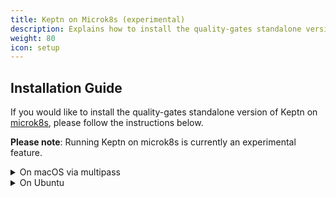 ```yaml
---
title: Keptn on Microk8s (experimental)
description: Explains how to install the quality-gates standalone version of Keptn on Microk8s. 
weight: 80
icon: setup
---
```


## Installation Guide

If you would like to install the quality-gates standalone version of Keptn on [microk8s](https://microk8s.io/), please follow the instructions below.

**Please note**: Running Keptn on microk8s is currently an experimental feature.

<details><summary>On macOS via multipass</summary>
<p>
If you are using macOS, you will need to run microk8s using [multipass](https://multipass.run/). You can install multipass using either the [multipass installer](https://github.com/canonical/multipass/releases/download/v1.0.0/multipass-1.0.0%2Bmac-Darwin.pkg), or by using brew:

  ```console
  brew cask install multipass
  ```

After you have installed multipass, you can install Keptn using the following commands:

  ```console
  multipass launch --name microk8s-vm --mem 8G --disk 40G --cpus 2
  multipass exec microk8s-vm -- sudo snap install microk8s --classic
  multipass exec microk8s-vm -- sudo iptables -P FORWARD ACCEPT
  multipass exec microk8s-vm -- sudo microk8s.enable dns
  multipass exec microk8s-vm -- sudo microk8s.enable dns ingress
  multipass exec microk8s-vm -- sudo microk8s.enable storage
  multipass exec microk8s-vm -- sudo /snap/bin/microk8s.config > kubeconfig

  export KUBECONFIG=./kubeconfig
  kubectl apply -f https://raw.githubusercontent.com/google/metallb/v0.8.3/manifests/metallb.yaml
  multipass exec microk8s-vm -- sudo ifconfig

  keptn install --platform=kubernetes --keptn-installer-image=keptn/installer:0.6.0 --use-case=quality-gates --gateway=NodePort
  ```

Afterwards, you are ready to use Keptn for the use case of [Keptn Quality Gates](../../usecases/quality-gates/).
</p>
</details>

<details><summary>On Ubuntu</summary>
<p>
If you are using Ubuntu, you can install Keptn using the following commands:

  ```console
  sudo snap install microk8s --classic
  sudo iptables -P FORWARD ACCEPT
  sudo microk8s.enable dns
  sudo microk8s.enable dns ingress
  sudo microk8s.enable storage
  sudo /snap/bin/microk8s.config > kubeconfig
  export KUBECONFIG=./kubeconfig
  kubectl apply -f https://raw.githubusercontent.com/google/metallb/v0.8.3/manifests/metallb.yaml

  keptn install --platform=kubernetes --use-case=quality-gates --gateway=NodePort
  ```

Afterwards, you are ready to use Keptn for the use case of [Keptn Quality Gates](../../usecases/quality-gates/).
</p>
</details>
